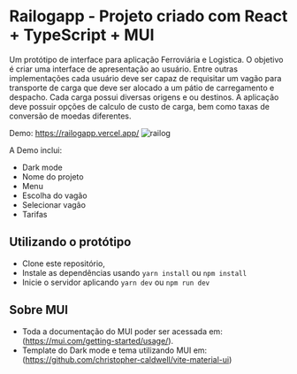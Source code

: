 # Railogapp - Projeto criado com React + TypeScript + MUI

Um protótipo de interface para aplicação Ferroviária e Logistica. O objetivo é criar uma interface de apresentação ao usuário. Entre outras implementações cada usuário deve ser capaz de requisitar um vagão para transporte de carga que deve ser alocado a um pátio de carregamento e despacho. Cada carga possui diversas origens e ou destinos. A aplicação deve possuir opções de calculo de custo de carga, bem como taxas de conversão de moedas diferentes. 

Demo: <a> https://railogapp.vercel.app/ <a/>
![railog](https://user-images.githubusercontent.com/24922042/178060016-a4f983ac-c664-4c31-9d57-b910c8fcd88d.png)

A Demo inclui:


- Dark mode
- Nome do projeto
- Menu
- Escolha do vagão
- Selecionar vagão
- Tarifas

## Utilizando o protótipo

- Clone este repositório,
- Instale as dependências usando `yarn install` ou `npm install`
- Inicie o servidor aplicando `yarn dev` ou `npm run dev`

## Sobre MUI

- Toda a documentação do MUI poder ser acessada em: (https://mui.com/getting-started/usage/).
- Template do Dark mode e tema utilizando MUI em: (https://github.com/christopher-caldwell/vite-material-ui)

